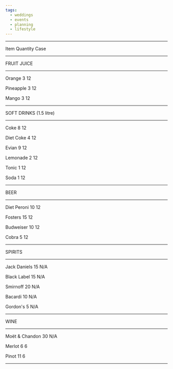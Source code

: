 ```yaml
---
tags:
  - weddings
  - events
  - planning
  - lifestyle
---
```





  ----------------------- ----------------------- -----------------------
  Item                    Quantity                Case

  ----------------------- ----------------------- -----------------------

FRUIT JUICE

  ----------------------- ----------------------- -----------------------
  Orange                  3                       12

  Pineapple               3                       12

  Mango                   3                       12
  ----------------------- ----------------------- -----------------------

SOFT DRINKS (1.5 litre)

  ----------------------- ----------------------- -----------------------
  Coke                    8                       12

  Diet Coke               4                       12

  Evian                   9                       12

  Lemonade                2                       12

  Tonic                   1                       12

  Soda                    1                       12
  ----------------------- ----------------------- -----------------------

BEER

  ----------------------- ----------------------- -----------------------
  Diet Peroni             10                      12

  Fosters                 15                      12

  Budweiser               10                      12

  Cobra                   5                       12
  ----------------------- ----------------------- -----------------------

SPIRITS

  ----------------------- ----------------------- -----------------------
  Jack Daniels            15                      N/A

  Black Label             15                      N/A

  Smirnoff                20                      N/A

  Bacardi                 10                      N/A

  Gordon's                5                       N/A
  ----------------------- ----------------------- -----------------------

WINE

  ----------------------- ----------------------- -----------------------
  Moët & Chandon          30                      N/A

  Merlot                  6                       6

  Pinot                   11                      6
  ----------------------- ----------------------- -----------------------

